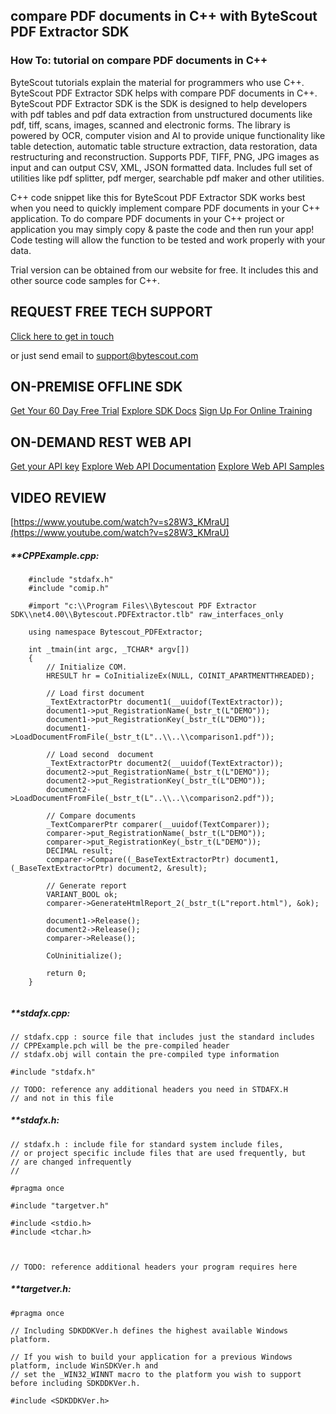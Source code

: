 ## compare PDF documents in C++ with ByteScout PDF Extractor SDK

### How To: tutorial on compare PDF documents in C++

ByteScout tutorials explain the material for programmers who use C++. ByteScout PDF Extractor SDK helps with compare PDF documents in C++. ByteScout PDF Extractor SDK is the SDK is designed to help developers with pdf tables and pdf data extraction from unstructured documents like pdf, tiff, scans, images, scanned and electronic forms. The library is powered by OCR, computer vision and AI to provide unique functionality like table detection, automatic table structure extraction, data restoration, data restructuring and reconstruction. Supports PDF, TIFF, PNG, JPG images as input and can output CSV, XML, JSON formatted data. Includes full set of utilities like pdf splitter, pdf merger, searchable pdf maker and other utilities.

C++ code snippet like this for ByteScout PDF Extractor SDK works best when you need to quickly implement compare PDF documents in your C++ application. To do compare PDF documents in your C++ project or application you may simply copy & paste the code and then run your app! Code testing will allow the function to be tested and work properly with your data.

Trial version can be obtained from our website for free. It includes this and other source code samples for C++.

## REQUEST FREE TECH SUPPORT

[Click here to get in touch](https://bytescout.zendesk.com/hc/en-us/requests/new?subject=ByteScout%20PDF%20Extractor%20SDK%20Question)

or just send email to [support@bytescout.com](mailto:support@bytescout.com?subject=ByteScout%20PDF%20Extractor%20SDK%20Question) 

## ON-PREMISE OFFLINE SDK 

[Get Your 60 Day Free Trial](https://bytescout.com/download/web-installer?utm_source=github-readme)
[Explore SDK Docs](https://bytescout.com/documentation/index.html?utm_source=github-readme)
[Sign Up For Online Training](https://academy.bytescout.com/)


## ON-DEMAND REST WEB API

[Get your API key](https://pdf.co/documentation/api?utm_source=github-readme)
[Explore Web API Documentation](https://pdf.co/documentation/api?utm_source=github-readme)
[Explore Web API Samples](https://github.com/bytescout/ByteScout-SDK-SourceCode/tree/master/PDF.co%20Web%20API)

## VIDEO REVIEW

[https://www.youtube.com/watch?v=s28W3_KMraU](https://www.youtube.com/watch?v=s28W3_KMraU)




<!-- code block begin -->

##### ****CPPExample.cpp:**
    
```
	#include "stdafx.h"
	#include "comip.h"

	#import "c:\\Program Files\\Bytescout PDF Extractor SDK\\net4.00\\Bytescout.PDFExtractor.tlb" raw_interfaces_only
	
	using namespace Bytescout_PDFExtractor;

	int _tmain(int argc, _TCHAR* argv[])
	{
		// Initialize COM.
		HRESULT hr = CoInitializeEx(NULL, COINIT_APARTMENTTHREADED);

		// Load first document
		_TextExtractorPtr document1(__uuidof(TextExtractor));
		document1->put_RegistrationName(_bstr_t(L"DEMO"));
		document1->put_RegistrationKey(_bstr_t(L"DEMO"));
		document1->LoadDocumentFromFile(_bstr_t(L"..\\..\\comparison1.pdf"));

		// Load second  document
		_TextExtractorPtr document2(__uuidof(TextExtractor));
		document2->put_RegistrationName(_bstr_t(L"DEMO"));
		document2->put_RegistrationKey(_bstr_t(L"DEMO"));
		document2->LoadDocumentFromFile(_bstr_t(L"..\\..\\comparison2.pdf"));

		// Compare documents
		_TextComparerPtr comparer(__uuidof(TextComparer));
		comparer->put_RegistrationName(_bstr_t(L"DEMO"));
		comparer->put_RegistrationKey(_bstr_t(L"DEMO"));
		DECIMAL result;
		comparer->Compare((_BaseTextExtractorPtr) document1, (_BaseTextExtractorPtr) document2, &result);

		// Generate report
		VARIANT_BOOL ok;
		comparer->GenerateHtmlReport_2(_bstr_t(L"report.html"), &ok);

		document1->Release();
		document2->Release();
		comparer->Release();

		CoUninitialize();

		return 0;
	}


```

<!-- code block end -->    

<!-- code block begin -->

##### ****stdafx.cpp:**
    
```
// stdafx.cpp : source file that includes just the standard includes
// CPPExample.pch will be the pre-compiled header
// stdafx.obj will contain the pre-compiled type information

#include "stdafx.h"

// TODO: reference any additional headers you need in STDAFX.H
// and not in this file

```

<!-- code block end -->    

<!-- code block begin -->

##### ****stdafx.h:**
    
```
// stdafx.h : include file for standard system include files,
// or project specific include files that are used frequently, but
// are changed infrequently
//

#pragma once

#include "targetver.h"

#include <stdio.h>
#include <tchar.h>



// TODO: reference additional headers your program requires here

```

<!-- code block end -->    

<!-- code block begin -->

##### ****targetver.h:**
    
```
#pragma once

// Including SDKDDKVer.h defines the highest available Windows platform.

// If you wish to build your application for a previous Windows platform, include WinSDKVer.h and
// set the _WIN32_WINNT macro to the platform you wish to support before including SDKDDKVer.h.

#include <SDKDDKVer.h>

```

<!-- code block end -->